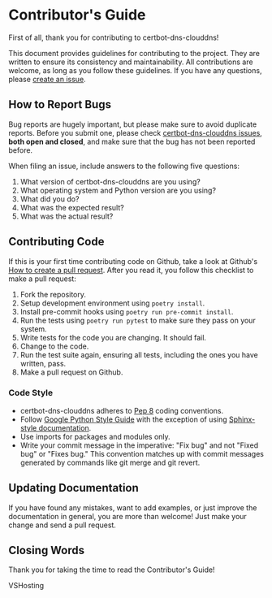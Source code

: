# Contributor's Guide
First of all, thank you for contributing to certbot-dns-clouddns!

This document provides guidelines for contributing to the project. They are written to ensure its consistency and maintainability. All contributions are welcome, as long as you follow these guidelines. If you have any questions, please [create an issue](https://github.com/vshosting/certbot-dns-clouddns/issues/new).

## How to Report Bugs
Bug reports are hugely important, but please make sure to avoid duplicate reports. Before you submit one, please check [certbot-dns-clouddns issues](https://github.com/vshosting/certbot-dns-clouddns/issues), **both open and closed**, and make sure that the bug has not been reported before.

When filing an issue, include answers to the following five questions:
1. What version of certbot-dns-clouddns are you using?
2. What operating system and Python version are you using?
3. What did you do?
4. What was the expected result?
5. What was the actual result?

## Contributing Code
If this is your first time contributing code on Github, take a look at Github's [How to create a pull request](https://help.github.com/en/github/collaborating-with-issues-and-pull-requests/creating-a-pull-request). After you read it, you follow this checklist to make a pull request:
1. Fork the repository.
2. Setup development environment using `poetry install`.
3. Install pre-commit hooks using `poetry run pre-commit install`.
4. Run the tests using `poetry run pytest` to make sure they pass on your system.
5. Write tests for the code you are changing. It should fail.
6. Change to the code.
7. Run the test suite again, ensuring all tests, including the ones you have written, pass.
8. Make a pull request on Github.

### Code Style
- certbot-dns-clouddns adheres to [Pep 8](https://www.python.org/dev/peps/pep-0008/) coding conventions.
- Follow [Google Python Style Guide](https://google.github.io/styleguide/pyguide.html) with the exception of using [Sphinx-style documentation](https://www.sphinx-doc.org/en/master/).
- Use imports for packages and modules only.
- Write your commit message in the imperative: "Fix bug" and not "Fixed bug" or "Fixes bug." This convention matches up with commit messages generated by commands like git merge and git revert.

## Updating Documentation
If you have found any mistakes, want to add examples, or just improve the documentation in general, you are more than welcome! Just make your change and send a pull request.

## Closing Words
Thank you for taking the time to read the Contributor's Guide!

VSHosting
